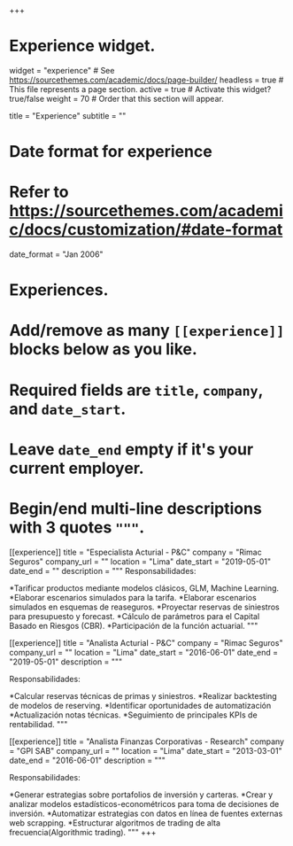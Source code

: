 +++
# Experience widget.
widget = "experience"  # See https://sourcethemes.com/academic/docs/page-builder/
headless = true  # This file represents a page section.
active = true  # Activate this widget? true/false
weight = 70  # Order that this section will appear.

title = "Experience"
subtitle = ""

# Date format for experience
#   Refer to https://sourcethemes.com/academic/docs/customization/#date-format
date_format = "Jan 2006"

# Experiences.
#   Add/remove as many `[[experience]]` blocks below as you like.
#   Required fields are `title`, `company`, and `date_start`.
#   Leave `date_end` empty if it's your current employer.
#   Begin/end multi-line descriptions with 3 quotes `"""`.
[[experience]]
  title = "Especialista Acturial - P&C"
  company = "Rimac Seguros"
  company_url = ""
  location = "Lima"
  date_start = "2019-05-01"
  date_end = ""
  description = """
  Responsabilidades:
  
 *Tarificar productos mediante modelos clásicos, GLM, Machine Learning.
 *Elaborar escenarios simulados para la tarifa.
 *Elaborar escenarios simulados en esquemas de reaseguros.
 *Proyectar reservas de siniestros para presupuesto y forecast.
 *Cálculo de parámetros para el Capital Basado en Riesgos (CBR).
 *Participación de la función actuarial.
  """  

[[experience]]
  title = "Analista Acturial - P&C"
  company = "Rimac Seguros"
  company_url = ""
  location = "Lima"
  date_start = "2016-06-01"
  date_end = "2019-05-01"
  description = """
  
  Responsabilidades:
  
  *Calcular reservas técnicas de primas y siniestros.
  *Realizar backtesting de modelos de reserving.
  *Identificar oportunidades de automatización
  *Actualización notas técnicas.
  *Seguimiento de principales KPIs de rentabilidad.
  """
  
  [[experience]]
  title = "Analista Finanzas Corporativas - Research"
  company = "GPI SAB"
  company_url = ""
  location = "Lima"
  date_start = "2013-03-01"
  date_end = "2016-06-01"
  description = """
  
  Responsabilidades:
  
  *Generar estrategias sobre portafolios de inversión y carteras.
  *Crear y analizar modelos estadísticos-econométricos para toma de decisiones de inversión.
  *Automatizar estrategias con datos en línea de fuentes externas web scrapping.
  *Estructurar algoritmos de trading de alta frecuencia(Algorithmic trading).
  """
+++
